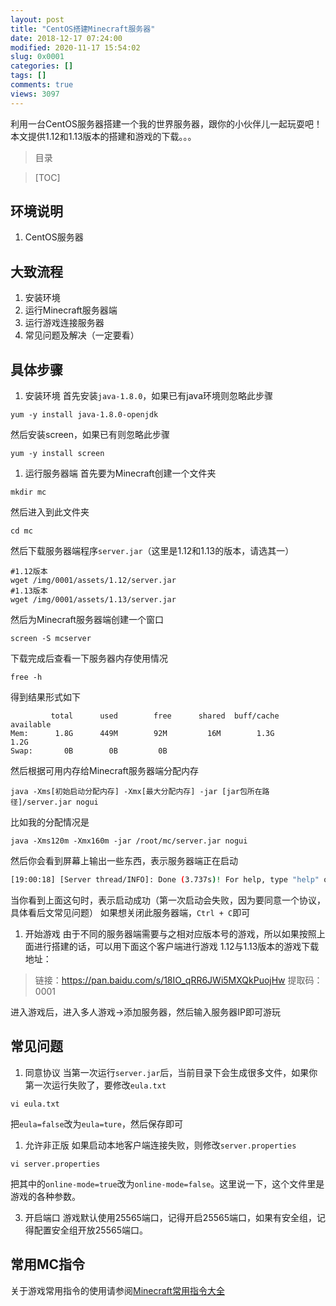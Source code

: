 ```yaml
---
layout: post
title: "CentOS搭建Minecraft服务器"
date: 2018-12-17 07:24:00
modified: 2020-11-17 15:54:02
slug: 0x0001
categories: []
tags: []
comments: true
views: 3097
---
```

利用一台CentOS服务器搭建一个我的世界服务器，跟你的小伙伴儿一起玩耍吧！本文提供1.12和1.13版本的搭建和游戏的下载。。。<!--more-->
> 目录

> [TOC]

## 环境说明
1. CentOS服务器

## 大致流程
1. 安装环境
1. 运行Minecraft服务器端
1. 运行游戏连接服务器
1. 常见问题及解决（一定要看）

## 具体步骤
1. 安装环境
首先安装`java-1.8.0`，如果已有java环境则忽略此步骤
```shell
yum -y install java-1.8.0-openjdk
```
然后安装screen，如果已有则忽略此步骤
```shell
yum -y install screen
```
1. 运行服务器端
首先要为Minecraft创建一个文件夹
```shell
mkdir mc
```
然后进入到此文件夹
```shell
cd mc
```
然后下载服务器端程序`server.jar`（这里是1.12和1.13的版本，请选其一）
```shell
#1.12版本
wget /img/0001/assets/1.12/server.jar
#1.13版本
wget /img/0001/assets/1.13/server.jar
```
然后为Minecraft服务器端创建一个窗口
```shell
screen -S mcserver
```
下载完成后查看一下服务器内存使用情况
```shell
free -h
```
得到结果形式如下
```shell
         total      used        free      shared  buff/cache   available
Mem:      1.8G      449M        92M         16M        1.3G        1.2G
Swap:       0B        0B         0B
```
然后根据可用内存给Minecraft服务器端分配内存
```shell
java -Xms[初始启动分配内存] -Xmx[最大分配内存] -jar [jar包所在路径]/server.jar nogui
```
比如我的分配情况是
```shell
java -Xms120m -Xmx160m -jar /root/mc/server.jar nogui
```
然后你会看到屏幕上输出一些东西，表示服务器端正在启动
```bash
[19:00:18] [Server thread/INFO]: Done (3.737s)! For help, type "help" or "?"
```
当你看到上面这句时，表示启动成功（第一次启动会失败，因为要同意一个协议，具体看后文常见问题）
如果想关闭此服务器端，`Ctrl + C`即可
1. 开始游戏
由于不同的服务器端需要与之相对应版本号的游戏，所以如果按照上面进行搭建的话，可以用下面这个客户端进行游戏
1.12与1.13版本的游戏下载地址：
> 链接：https://pan.baidu.com/s/18IO_qRR6JWi5MXQkPuojHw 
提取码：0001

 进入游戏后，进入多人游戏->添加服务器，然后输入服务器IP即可游玩

## 常见问题
1. 同意协议
当第一次运行`server.jar`后，当前目录下会生成很多文件，如果你第一次运行失败了，要修改`eula.txt`
```shell
vi eula.txt
```
把`eula=false`改为`eula=ture`，然后保存即可

1. 允许非正版
如果启动本地客户端连接失败，则修改`server.properties`
```shell
vi server.properties
```
把其中的`online-mode=true`改为`online-mode=false`。这里说一下，这个文件里是游戏的各种参数。

3. 开启端口
游戏默认使用25565端口，记得开启25565端口，如果有安全组，记得配置安全组开放25565端口。

## 常用MC指令
关于游戏常用指令的使用请参阅[Minecraft常用指令大全](https://zkk.me/0x0007.html "Minecraft常用指令大全")